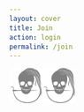 ```yaml
---
layout: cover
title: Join
action: login
permalink: /join
---
```

<div id="login" data-tab="signup">
    <img src="/img/logo/spinner.svg">
</div>

